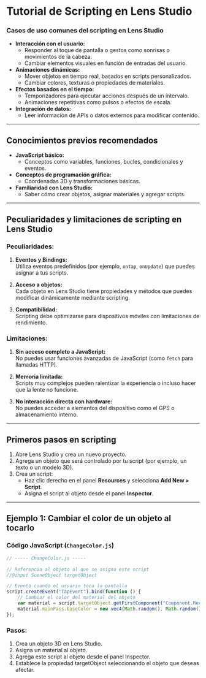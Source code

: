 # **Tutorial de Scripting en Lens Studio**

### **Casos de uso comunes del scripting en Lens Studio**

- **Interacción con el usuario:**
  - Responder al toque de pantalla o gestos como sonrisas o movimientos de la cabeza.
  - Cambiar elementos visuales en función de entradas del usuario.
- **Animaciones dinámicas:**
  - Mover objetos en tiempo real, basados en scripts personalizados.
  - Cambiar colores, texturas o propiedades de materiales.
- **Efectos basados en el tiempo:**
  - Temporizadores para ejecutar acciones después de un intervalo.
  - Animaciones repetitivas como pulsos o efectos de escala.
- **Integración de datos:**
  - Leer información de APIs o datos externos para modificar contenido.

---

## **Conocimientos previos recomendados**

- **JavaScript básico:**
  - Conceptos como variables, funciones, bucles, condicionales y eventos.
- **Conceptos de programación gráfica:**
  - Coordenadas 3D y transformaciones básicas.
- **Familiaridad con Lens Studio:**
  - Saber cómo crear objetos, asignar materiales y agregar scripts.

---

## **Peculiaridades y limitaciones de scripting en Lens Studio**

### **Peculiaridades:**

1. **Eventos y Bindings:**  
   Utiliza eventos predefinidos (por ejemplo, `onTap`, `onUpdate`) que puedes asignar a tus scripts.

2. **Acceso a objetos:**  
   Cada objeto en Lens Studio tiene propiedades y métodos que puedes modificar dinámicamente mediante scripting.

3. **Compatibilidad:**  
   Scripting debe optimizarse para dispositivos móviles con limitaciones de rendimiento.

### **Limitaciones:**

1. **Sin acceso completo a JavaScript:**  
   No puedes usar funciones avanzadas de JavaScript (como `fetch` para llamadas HTTP).

2. **Memoria limitada:**  
   Scripts muy complejos pueden ralentizar la experiencia o incluso hacer que la lente no funcione.

3. **No interacción directa con hardware:**  
   No puedes acceder a elementos del dispositivo como el GPS o almacenamiento interno.

---

## **Primeros pasos en scripting**

1. Abre Lens Studio y crea un nuevo proyecto.
2. Agrega un objeto que será controlado por tu script (por ejemplo, un texto o un modelo 3D).
3. Crea un script:
   - Haz clic derecho en el panel **Resources** y selecciona **Add New > Script**.
   - Asigna el script al objeto desde el panel **Inspector**.

---

## **Ejemplo 1: Cambiar el color de un objeto al tocarlo**

### Código JavaScript (`ChangeColor.js`)

```javascript
// ----- ChangeColor.js -----

// Referencia al objeto al que se asigna este script
//@input SceneObject targetObject

// Evento cuando el usuario toca la pantalla
script.createEvent("TapEvent").bind(function () {
    // Cambiar el color del material del objeto
    var material = script.targetObject.getFirstComponent("Component.RenderMeshVisual").mainMaterial;
    material.mainPass.baseColor = new vec4(Math.random(), Math.random(), Math.random(), 1);
});
```

### Pasos:
1. Crea un objeto 3D en Lens Studio.
2. Asigna un material al objeto.
3. Agrega este script al objeto desde el panel Inspector.
4. Establece la propiedad targetObject seleccionando el objeto que deseas afectar.
